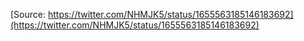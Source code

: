 [Source: https://twitter.com/NHMJK5/status/1655563185146183692](https://twitter.com/NHMJK5/status/1655563185146183692)